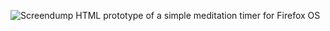 ![Screendump](https://raw.github.com/henriknorberg/simpletimer/master/screendump.png)
HTML prototype of a simple meditation timer for Firefox OS
